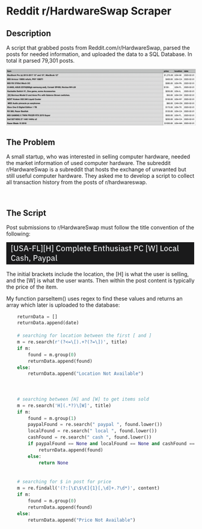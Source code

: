 # Reddit r/HardwareSwap Scraper

## Description
 A script that grabbed posts from Reddit.com/r/HardwareSwap, parsed the posts for needed information, and uploaded the data to a SQL Database. In total it parsed 79,301 posts.
 
<img src="https://github.com/joshuarreid/Reddit-Scraper/blob/main/HardwareSwap.png" />

<br />

## The Problem
A small startup, who was interested in selling computer hardware, needed the market information of used computer hardware. The subreddit r/HardwareSwap is a subreddit that hosts the exchange of unwanted but still useful computer hardware.  They asked me to develop a script to collect all transaction history from the posts of r/hardwareswap.

<br />

## The Script
Post submissions to r/HardwareSwap must follow the title convention of the following:

<img width="500" src="https://github.com/joshuarreid/Reddit-Scraper/blob/main/PostTitle.png" />

The initial brackets include the location, the [H] is what the user is selling, and the [W] is what the user wants. Then within the post content is typically the price of the item. 

My function parseItem() uses regex to find these values and returns an array which later is uploaded to the database:

```python
    returnData = []
    returnData.append(date)

    # searching for location between the first [ and ]
    m = re.search(r'(?<=\[).+?(?=\])', title)
    if m:
        found = m.group(0)
        returnData.append(found)
    else:
        returnData.append("Location Not Available")



    # searching between [H] and [W] to get items sold
    m = re.search('H](.*?)\[W]', title)
    if m:
        found = m.group(1)
        paypalFound = re.search(" paypal ", found.lower())
        localFound = re.search(" local ", found.lower())
        cashFound = re.search(" cash ", found.lower())
        if paypalFound == None and localFound == None and cashFound == None:
            returnData.append(found)
        else:
            return None


    # searching for $ in post for price
    m = re.findall('(?:[\£\$\€]{1}[,\d]+.?\d*)', content)
    if m:
        found = m.group(0)
        returnData.append(found)
    else:
        returnData.append("Price Not Available")
```



